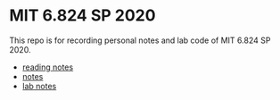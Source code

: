 # MIT 6.824 SP 2020

This repo is for recording personal notes and lab code of MIT 6.824 SP 2020.

+ [reading notes](./reading_notes)
+ [notes](./notes)
+ [lab notes](./labs/lab_notes)
